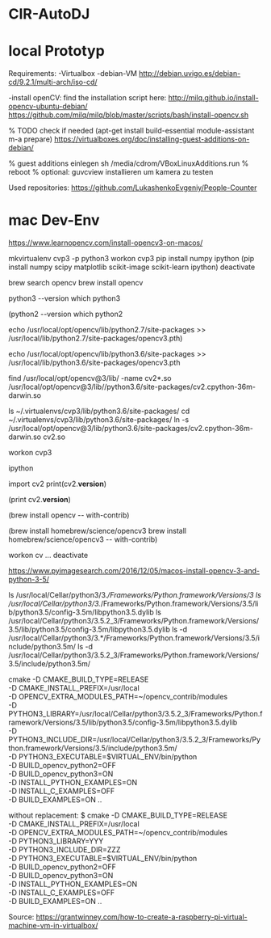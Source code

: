 # CIR-AutoDJ

# local Prototyp
Requirements:
-Virtualbox
-debian-VM
http://debian.uvigo.es/debian-cd/9.2.1/multi-arch/iso-cd/

-install openCV: find the installation script here:
http://milq.github.io/install-opencv-ubuntu-debian/
https://github.com/milq/milq/blob/master/scripts/bash/install-opencv.sh

% TODO check if needed
(apt-get install build-essential module-assistant
m-a prepare)
https://virtualboxes.org/doc/installing-guest-additions-on-debian/

% guest additions einlegen
sh /media/cdrom/VBoxLinuxAdditions.run
% reboot
% optional: guvcview installieren um kamera zu testen

Used repositories:
https://github.com/LukashenkoEvgeniy/People-Counter


# mac Dev-Env

https://www.learnopencv.com/install-opencv3-on-macos/


mkvirtualenv cvp3 -p python3
workon cvp3
pip install numpy ipython
(pip install numpy scipy matplotlib scikit-image scikit-learn ipython)
deactivate


brew search opencv
brew install opencv



python3 --version
which python3

(python2 --version
which python2

echo /usr/local/opt/opencv/lib/python2.7/site-packages >> /usr/local/lib/python2.7/site-packages/opencv3.pth)

echo /usr/local/opt/opencv/lib/python3.6/site-packages >> /usr/local/lib/python3.6/site-packages/opencv3.pth

find /usr/local/opt/opencv@3/lib/ -name cv2*.so
/usr/local/opt/opencv@3/lib//python3.6/site-packages/cv2.cpython-36m-darwin.so

ls ~/.virtualenvs/cvp3/lib/python3.6/site-packages/
cd ~/.virtualenvs/cvp3/lib/python3.6/site-packages/
ln -s /usr/local/opt/opencv@3/lib/python3.6/site-packages/cv2.cpython-36m-darwin.so cv2.so

workon cvp3

ipython

import cv2
print(cv2.__version__)

(print cv2.__version__)

(brew install opencv -- with-contrib)

(brew install homebrew/science/opencv3
brew install homebrew/science/opencv3 -- with-contrib)



workon cv
...
deactivate

https://www.pyimagesearch.com/2016/12/05/macos-install-opencv-3-and-python-3-5/

ls /usr/local/Cellar/python3/3.*/Frameworks/Python.framework/Versions/3
ls /usr/local/Cellar/python3/3.*/Frameworks/Python.framework/Versions/3.5/lib/python3.5/config-3.5m/libpython3.5.dylib
ls /usr/local/Cellar/python3/3.5.2_3/Frameworks/Python.framework/Versions/3.5/lib/python3.5/config-3.5m/libpython3.5.dylib
ls -d /usr/local/Cellar/python3/3.*/Frameworks/Python.framework/Versions/3.5/include/python3.5m/
ls -d /usr/local/Cellar/python3/3.5.2_3/Frameworks/Python.framework/Versions/3.5/include/python3.5m/

cmake -D CMAKE_BUILD_TYPE=RELEASE \
    -D CMAKE_INSTALL_PREFIX=/usr/local \
    -D OPENCV_EXTRA_MODULES_PATH=~/opencv_contrib/modules \
    -D PYTHON3_LIBRARY=/usr/local/Cellar/python3/3.5.2_3/Frameworks/Python.framework/Versions/3.5/lib/python3.5/config-3.5m/libpython3.5.dylib \
    -D PYTHON3_INCLUDE_DIR=/usr/local/Cellar/python3/3.5.2_3/Frameworks/Python.framework/Versions/3.5/include/python3.5m/ \
    -D PYTHON3_EXECUTABLE=$VIRTUAL_ENV/bin/python \
    -D BUILD_opencv_python2=OFF \
    -D BUILD_opencv_python3=ON \
    -D INSTALL_PYTHON_EXAMPLES=ON \
    -D INSTALL_C_EXAMPLES=OFF \
    -D BUILD_EXAMPLES=ON ..

without replacement:
$ cmake -D CMAKE_BUILD_TYPE=RELEASE \
    -D CMAKE_INSTALL_PREFIX=/usr/local \
    -D OPENCV_EXTRA_MODULES_PATH=~/opencv_contrib/modules \
    -D PYTHON3_LIBRARY=YYY \
    -D PYTHON3_INCLUDE_DIR=ZZZ \
    -D PYTHON3_EXECUTABLE=$VIRTUAL_ENV/bin/python \
    -D BUILD_opencv_python2=OFF \
    -D BUILD_opencv_python3=ON \
    -D INSTALL_PYTHON_EXAMPLES=ON \
    -D INSTALL_C_EXAMPLES=OFF \
    -D BUILD_EXAMPLES=ON ..

Source:
https://grantwinney.com/how-to-create-a-raspberry-pi-virtual-machine-vm-in-virtualbox/

